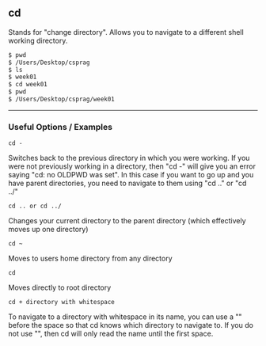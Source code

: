 cd
-------

Stands for "change directory". Allows you to navigate to a different shell working directory.

~~~ bash
$ pwd
$ /Users/Desktop/csprag
$ ls
$ week01
$ cd week01
$ pwd
$ /Users/Desktop/csprag/week01
~~~

---

### Useful Options / Examples

`cd -`

Switches back to the previous directory in which you were working. If you were not previously working in a directory, then "cd -"  will give you an error saying "cd: no OLDPWD was set". In this case if you want to go up and you have parent directories, you need to navigate to them using "cd .." or "cd ../"

`cd .. or cd ../`

Changes your current directory to the parent directory (which effectively moves up one directory)

`cd ~`

Moves to users home directory from any directory

`cd`

Moves directly to root directory

`cd + directory with whitespace`

To navigate to a directory with whitespace in its name, you can use a "\" before the space so that cd knows which directory to navigate to. If you do not use "\", then cd will only read the name until the first space.
